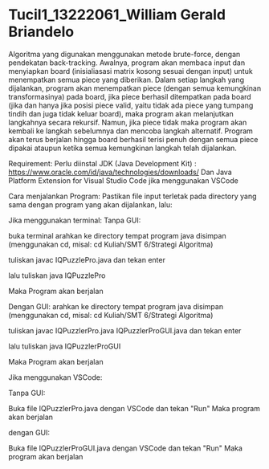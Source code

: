 # Tucil1_13222061_William Gerald Briandelo

Algoritma yang digunakan menggunakan metode brute-force, dengan pendekatan back-tracking. Awalnya, program akan membaca input dan menyiapkan board (inisialiasasi matrix kosong sesuai dengan input) untuk menempatkan semua piece yang diberikan. Dalam setiap langkah yang dijalankan, program akan menempatkan piece (dengan semua kemungkinan transformasinya) pada board, jika piece berhasil ditempatkan pada board (jika dan hanya jika posisi piece valid, yaitu tidak ada piece yang tumpang tindih dan juga tidak keluar board), maka program akan melanjutkan langkahnya secara rekursif. Namun, jika piece  tidak maka program akan kembali ke langkah sebelumnya dan mencoba langkah alternatif. Program akan terus berjalan hingga board berhasil terisi penuh dengan semua piece dipakai ataupun ketika semua kemungkinan langkah telah dijalankan.

Requirement: 
Perlu diinstal JDK (Java Development Kit) : https://www.oracle.com/id/java/technologies/downloads/
Dan Java Platform Extension for Visual Studio Code jika menggunakan VSCode

Cara menjalankan Program: 
Pastikan file input terletak pada directory yang sama dengan program yang akan dijalankan, lalu:

Jika menggunakan terminal: 
Tanpa GUI:

buka terminal
arahkan ke directory tempat program java disimpan (menggunakan cd, misal: cd Kuliah/SMT 6/Strategi Algoritma)

tuliskan javac IQPuzzlePro.java dan tekan enter

lalu tuliskan java IQPuzzlePro

Maka Program akan berjalan

Dengan GUI:
arahkan ke directory tempat program java disimpan (menggunakan cd, misal: cd Kuliah/SMT 6/Strategi Algoritma)

tuliskan javac IQPuzzlerPro.java IQPuzzlerProGUI.java dan tekan enter

lalu tuliskan java IQPuzzlerProGUI

Maka Program akan berjalan


Jika menggunakan VSCode:

Tanpa GUI:

Buka file IQPuzzlerPro.java dengan VSCode dan tekan "Run"
Maka program akan berjalan

dengan GUI:

Buka file IQPuzzlerProGUI.java dengan VSCode dan tekan "Run"
Maka program akan berjalan
